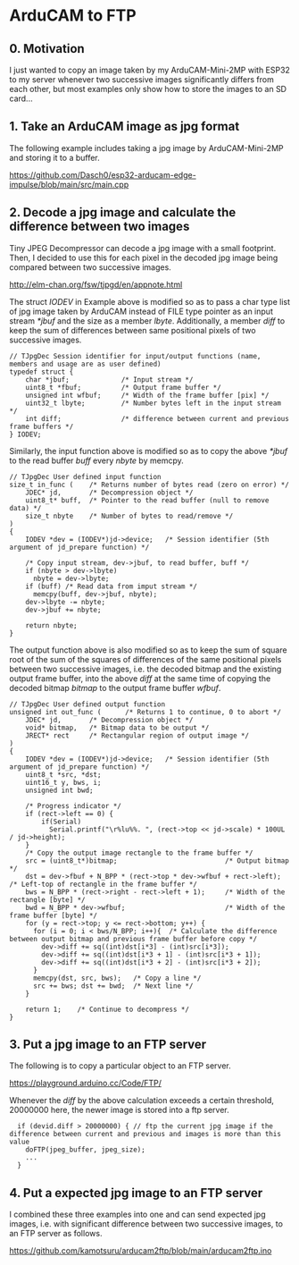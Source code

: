 # ArduCAM to FTP
## 0. Motivation
I just wanted to copy an image taken by my ArduCAM-Mini-2MP with ESP32 to my server whenever two successive images significantly differs from each other, but most examples only show how to store the images to an SD card...

## 1. Take an ArduCAM image as jpg format
The following example includes taking a jpg image by ArduCAM-Mini-2MP and storing it to a buffer.

https://github.com/Dasch0/esp32-arducam-edge-impulse/blob/main/src/main.cpp


## 2. Decode a jpg image and calculate the difference between two images
Tiny JPEG Decompressor can decode a jpg image with a small footprint. Then, I decided to use this for each pixel in the decoded jpg image being compared between two successive images.

http://elm-chan.org/fsw/tjpgd/en/appnote.html

The struct *IODEV* in Example above is modified so as to pass a char type list of jpg image taken by ArduCAM instead of FILE type pointer as an input stream *\*jbuf* and the size as a member *lbyte*. Additionally, a member *diff* to keep the sum of differences between same positional pixels of two successive images.
```
// TJpgDec Session identifier for input/output functions (name, members and usage are as user defined)
typedef struct {
    char *jbuf;             /* Input stream */
    uint8_t *fbuf;          /* Output frame buffer */
    unsigned int wfbuf;     /* Width of the frame buffer [pix] */
    uint32_t lbyte;         /* Number bytes left in the input stream */
    int diff;               /* difference between current and previous frame buffers */
} IODEV;
```

Similarly, the input function above is modified so as to copy the above *\*jbuf* to the read buffer *buff* every *nbyte* by memcpy.
```
// TJpgDec User defined input function
size_t in_func (    /* Returns number of bytes read (zero on error) */
    JDEC* jd,       /* Decompression object */
    uint8_t* buff,  /* Pointer to the read buffer (null to remove data) */
    size_t nbyte    /* Number of bytes to read/remove */
)
{
    IODEV *dev = (IODEV*)jd->device;   /* Session identifier (5th argument of jd_prepare function) */

    /* Copy input stream, dev->jbuf, to read buffer, buff */
    if (nbyte > dev->lbyte)
      nbyte = dev->lbyte;
    if (buff) /* Read data from imput stream */
      memcpy(buff, dev->jbuf, nbyte);
    dev->lbyte -= nbyte;
    dev->jbuf += nbyte;

    return nbyte;
}
```

The output function above is also modified so as to keep the sum of square root of the sum of the squares of differences of the same positional pixels between two successive images, i.e. the decoded bitmap and the existing output frame buffer, into the above *diff* at the same time of copying the decoded bitmap *bitmap* to the output frame buffer *wfbuf*.
```
// TJpgDec User defined output function
unsigned int out_func (      /* Returns 1 to continue, 0 to abort */
    JDEC* jd,       /* Decompression object */
    void* bitmap,   /* Bitmap data to be output */
    JRECT* rect     /* Rectangular region of output image */
)
{
    IODEV *dev = (IODEV*)jd->device;   /* Session identifier (5th argument of jd_prepare function) */
    uint8_t *src, *dst;
    uint16_t y, bws, i;
    unsigned int bwd;

    /* Progress indicator */
    if (rect->left == 0) {
        if(Serial)
          Serial.printf("\r%lu%%. ", (rect->top << jd->scale) * 100UL / jd->height);
    }
    /* Copy the output image rectangle to the frame buffer */
    src = (uint8_t*)bitmap;                           /* Output bitmap */
    dst = dev->fbuf + N_BPP * (rect->top * dev->wfbuf + rect->left);  /* Left-top of rectangle in the frame buffer */
    bws = N_BPP * (rect->right - rect->left + 1);     /* Width of the rectangle [byte] */
    bwd = N_BPP * dev->wfbuf;                         /* Width of the frame buffer [byte] */
    for (y = rect->top; y <= rect->bottom; y++) {
      for (i = 0; i < bws/N_BPP; i++){  /* Calculate the difference between output bitmap and previous frame buffer before copy */
        dev->diff += sq((int)dst[i*3] - (int)src[i*3]);
        dev->diff += sq((int)dst[i*3 + 1] - (int)src[i*3 + 1]);
        dev->diff += sq((int)dst[i*3 + 2] - (int)src[i*3 + 2]);
      }
      memcpy(dst, src, bws);   /* Copy a line */
      src += bws; dst += bwd;  /* Next line */
    }

    return 1;    /* Continue to decompress */
}
```

## 3. Put a jpg image to an FTP server
The following is to copy a particular object to an FTP server.

https://playground.arduino.cc/Code/FTP/

Whenever the *diff* by the above calculation exceeds a certain threshold, 20000000 here, the newer image is stored into a ftp server.
```
  if (devid.diff > 20000000) { // ftp the current jpg image if the difference between current and previous and images is more than this value
    doFTP(jpeg_buffer, jpeg_size);
    ...
  }
```

## 4. Put a expected jpg image to an FTP server
I combined these three examples into one and can send expected jpg images, i.e. with significant difference between two successive images, to an FTP server as follows.

https://github.com/kamotsuru/arducam2ftp/blob/main/arducam2ftp.ino